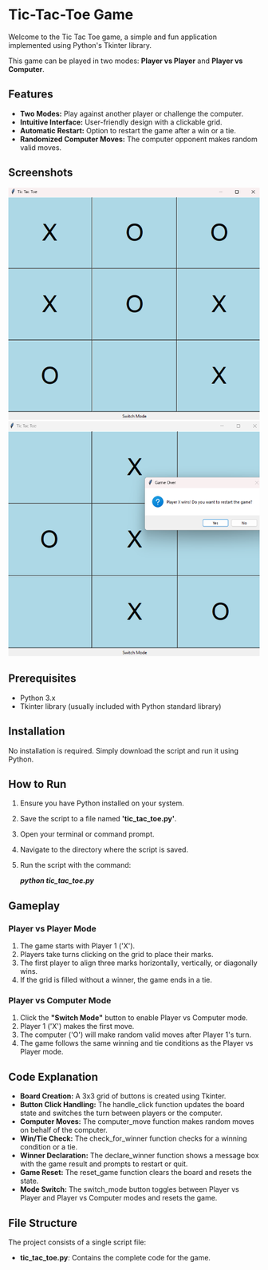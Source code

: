 # Tic-Tac-Toe Game

Welcome to the Tic Tac Toe game, a simple and fun application implemented using Python's Tkinter library.

This game can be played in two modes: **Player vs Player** and **Player vs Computer**.

## Features

- **Two Modes:** Play against another player or challenge the computer.
- **Intuitive Interface:** User-friendly design with a clickable grid.
- **Automatic Restart:** Option to restart the game after a win or a tie.
- **Randomized Computer Moves:** The computer opponent makes random valid moves.

## Screenshots

![Screenshot 1](/images/ticplyr.png) ![Screenshot 2](/images/ticcomp.png)

## Prerequisites

- Python 3.x
- Tkinter library (usually included with Python standard library)

## Installation

No installation is required. Simply download the script and run it using Python.

## How to Run
1. Ensure you have Python installed on your system.
2. Save the script to a file named **'tic_tac_toe.py'**.
3. Open your terminal or command prompt.
4. Navigate to the directory where the script is saved.
5. Run the script with the command:

    ***python tic_tac_toe.py***
   
## Gameplay

### Player vs Player Mode

1. The game starts with Player 1 ('X').
2. Players take turns clicking on the grid to place their marks.
3. The first player to align three marks horizontally, vertically, or diagonally wins.
4. If the grid is filled without a winner, the game ends in a tie.

### Player vs Computer Mode

1. Click the **"Switch Mode"** button to enable Player vs Computer mode.
2. Player 1 ('X') makes the first move.
3. The computer ('O') will make random valid moves after Player 1's turn.
4. The game follows the same winning and tie conditions as the Player vs Player mode.

## Code Explanation

- **Board Creation:** A 3x3 grid of buttons is created using Tkinter.
- **Button Click Handling:** The handle_click function updates the board state and switches the turn between players or the computer.
- **Computer Moves:** The computer_move function makes random moves on behalf of the computer.
- **Win/Tie Check:** The check_for_winner function checks for a winning condition or a tie.
- **Winner Declaration:** The declare_winner function shows a message box with the game result and prompts to restart or quit.
- **Game Reset:** The reset_game function clears the board and resets the state.
- **Mode Switch:** The switch_mode button toggles between Player vs Player and Player vs Computer modes and resets the game.

## File Structure

The project consists of a single script file:

- **tic_tac_toe.py**: Contains the complete code for the game.
